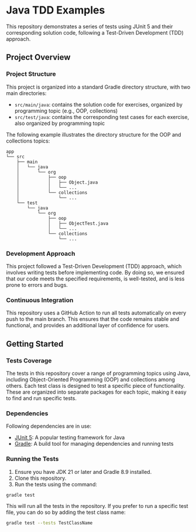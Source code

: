 # Java TDD Examples

This repository demonstrates a series of tests using JUnit 5 and their corresponding solution code, following a Test-Driven Development (TDD) approach.

## Project Overview

### Project Structure

This project is organized into a standard Gradle directory structure, with two main directories:

* `src/main/java`: contains the solution code for exercises, organized by programming topic (e.g., OOP, collections)
* `src/test/java`: contains the corresponding test cases for each exercise, also organized by programming topic

The following example illustrates the directory structure for the OOP and collections topics:

```
app
└── src
    ├── main
    │   └── java
    │       └── org
    │           ├── oop
    │           │   ├── Object.java
    │           │   └── ...
    │           └── collections
    │               └── ...
    └── test
        └── java
            └── org
                ├── oop
                │   ├── ObjectTest.java
                │   └── ...
                └── collections
                    └── ...
```

### Development Approach

This project followed a Test-Driven Development (TDD) approach, which involves writing tests before implementing code. By doing so, we ensured that our code meets the specified requirements, is well-tested, and is less prone to errors and bugs.

### Continuous Integration

This repository uses a GitHub Action to run all tests automatically on every push to the main branch. This ensures that the code remains stable and functional, and provides an additional layer of confidence for users.

## Getting Started

### Tests Coverage

The tests in this repository cover a range of programming topics using Java, including Object-Oriented Programming (OOP) and collections among others. Each test class is designed to test a specific piece of functionality. These are organized into separate packages for each topic, making it easy to find and run specific tests.

### Dependencies

Following dependencies are in use:

- [JUnit 5](https://junit.org/junit5): A popular testing framework for Java
- [Gradle](https://gradle.org/): A build tool for managing dependencies and running tests

### Running the Tests

1. Ensure you have JDK 21 or later and Gradle 8.9 installed.
2. Clone this repository.
3. Run the tests using the command: 
```sh 
gradle test
```
This will run all the tests in the repository. If you prefer to run a specific test file, you can do so by adding the test class name:
```sh
gradle test --tests TestClassName
```
